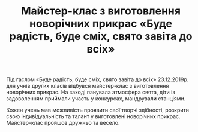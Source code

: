 ﻿---
title: Майстер-клас з виготовлення новорічних прикрас «Буде радість, буде сміх, свято завіта до всіх»
---

Під гаслом «Буде радість, буде сміх, свято завіта до всіх» 23.12.2019р. для учнів других класів відбувся майстер-клас з виготовлення новорічних прикрас. На заході панувала атмосфера свята, діти із задоволенням приймали участь у конкурсах, мандрували станціями.

Кожен учень мав можливість проявити свої творчі здібності, розкрити свою індивідуальність та талант у виготовлені новорічних прикрас. Майстер-клас пройшов дружньо та весело.

<slideshow />
